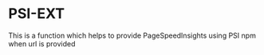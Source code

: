 # PSI-EXT
This is a function which helps to provide PageSpeedInsights using PSI npm when url is provided 
